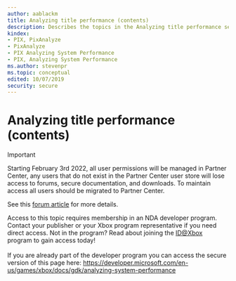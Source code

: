 ```yaml
---
author: aablackm
title: Analyzing title performance (contents)
description: Describes the topics in the Analyzing title performance section.
kindex:
- PIX, PixAnalyze
- PixAnalyze
- PIX Analyzing System Performance
- PIX, Analyzing System Performance
ms.author: stevenpr
ms.topic: conceptual
edited: 10/07/2019
security: secure
---
```


# Analyzing title performance (contents)
> [!IMPORTANT]
> Starting February 3rd 2022, all user permissions will be managed in Partner Center, any users that do not exist in the Partner Center user store will lose access to forums, secure documentation, and downloads. To maintain access all users should be migrated to Partner Center. <p></p>See this <a href="https://forums.xboxlive.com/articles/132187/breaking-change-user-access-for-forums-secure-docu.html">forum article</a> for more details.  

 Access to this topic requires membership in an NDA developer program. Contact your publisher or your Xbox program representative if you need direct access. Not in the program? Read about joining the <a href="https://www.xbox.com/Developers/id">ID@Xbox</a> program to gain access today!  <br/><br/>If you are already part of the developer program you can access the secure version of this page here: <a target="_blank" href="https://developer.microsoft.com/en-us/games/xbox/docs/gdk/analyzing-system-performance">https://developer.microsoft.com/en-us/games/xbox/docs/gdk/analyzing-system-performance</a>
